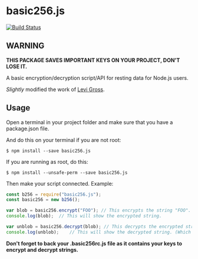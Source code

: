 basic256.js
=========================

[![Build Status](https://travis-ci.org/linuxgemini/basic256.js.svg?branch=master)](https://travis-ci.org/linuxgemini/basic256.js)

WARNING
-------

**THIS PACKAGE SAVES IMPORTANT KEYS ON YOUR PROJECT, DON'T LOSE IT.**

A basic encryption/decryption script/API for resting data for Node.js users.

*Slightly* modified the work of [Levi Gross](http://www.levigross.com/2014/03/30/how-to-write-an-encrypt-and-decrypt-api-for-data-at-rest-in-nodejs/).

Usage
-----

Open a terminal in your project folder and make sure that you have a package.json file.

And do this on your terminal if you are not root:

`
$ npm install --save basic256.js
`

If you are running as root, do this:

`
$ npm install --unsafe-perm --save basic256.js
`

Then make your script connected. Example:

```js
const b256 = require("basic256.js");
const basic256 = new b256();

var blob = basic256.encrypt("FOO"); // This encrypts the string "FOO".
console.log(blob);  // This will show the encrypted string.

var unblob = basic256.decrypt(blob); // This decrypts the encrypted string.
console.log(unblob);    // This will show the decrypted string. (Which in this case, it is "FOO")
```

**Don't forget to back your .basic256rc.js file as it contains your keys to encrypt and decrypt strings.**
